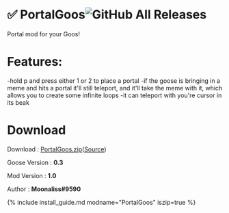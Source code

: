 # ✅ PortalGoos![GitHub All Releases](https://img.shields.io/github/downloads/moonaliss1/DesktopGooseMod_PortalGoos/v1.0/total?label=Downloads)

Portal mod for your Goos!

# Features:
-hold p and press either 1 or 2 to place a portal
-if the goose is bringing in a meme and hits a portal it'll still teleport,
and it'll take the meme with it, which allows you to create some infinite loops
-it can teleport with you're cursor in its beak

# Download
Download : [PortalGoos.zip](https://github.com/Moonaliss1/DesktopGooseMod_PortalGoos/releases/tag/v1.0)([Source](https://github.com/Moonaliss1/DesktopGooseMod_PortalGoos))

Goose Version : **0.3**

Mod Version : **1.0**

Author : **Moonaliss#9590**

{% include install_guide.md modname="PortalGoos" iszip=true %}
